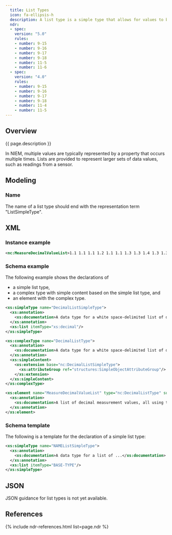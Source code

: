 ```yaml
---
  title: List Types
  icon: fa-ellipsis-h
  description: A list type is a simple type that allows for values to be repeated, separated by a space.
  ndr:
  - spec:
    version: "5.0"
    rules:
    - number: 9-15
    - number: 9-16
    - number: 9-17
    - number: 9-18
    - number: 11-5
    - number: 11-6
  - spec:
    version: "4.0"
    rules:
    - number: 9-15
    - number: 9-16
    - number: 9-17
    - number: 9-18
    - number: 11-4
    - number: 11-5
---
```


## Overview

{{ page.description }}

In NIEM, multiple values are typically represented by a property that occurs multiple times.  Lists are provided to represent larger sets of data values, such as readings from a sensor.

## Modeling

### Name

The name of a list type should end with the representation term "ListSimpleType".

## XML

### Instance example

```xml
<nc:MeasureDecimalValueList>1.1 1.1 1.1 1.2 1.1 1.1 1.3 1.3 1.4 1.3 1.3 1.3 1.2 1.2 1.2 1.2 1.2 1.3 1.3 1.2 1.3 1.3 1.3</nc:MeasureDecimalValueList>
```

### Schema example

The following example shows the declarations of

- a simple list type,
- a complex type with simple content based on the simple list type, and
- an element with the complex type.

```xml
<xs:simpleType name="DecimalListSimpleType">
  <xs:annotation>
    <xs:documentation>A data type for a white space-delimited list of decimal.</xs:documentation>
  </xs:annotation>
  <xs:list itemType="xs:decimal"/>
</xs:simpleType>

<xs:complexType name="DecimalListType">
  <xs:annotation>
    <xs:documentation>A data type for a white space-delimited list of decimal.</xs:documentation>
  </xs:annotation>
  <xs:simpleContent>
    <xs:extension base="nc:DecimalListSimpleType">
      <xs:attributeGroup ref="structures:SimpleObjectAttributeGroup"/>
    </xs:extension>
  </xs:simpleContent>
</xs:complexType>

<xs:element name="MeasureDecimalValueList" type="nc:DecimalListType" substitutionGroup="nc:MeasureValueListAbstract" nillable="true">
  <xs:annotation>
    <xs:documentation>A list of decimal measurement values, all using the same measurement method/device and of the same units.</xs:documentation>
  </xs:annotation>
</xs:element>
```

### Schema template

The following is a template for the declaration of a simple list type:

```xml
<xs:simpleType name="NAMEListSimpleType">
  <xs:annotation>
    <xs:documentation>A data type for a list of ...</xs:documentation>
  </xs:annotation>
  <xs:list itemType="BASE-TYPE"/>
</xs:simpleType>
```

## JSON

JSON guidance for list types is not yet available.

## References

{% include ndr-references.html list=page.ndr %}
